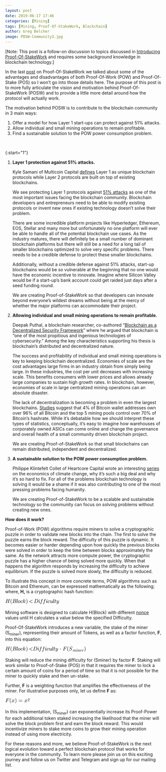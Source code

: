 ```yaml
---
layout: post
date: 2019-06-17 17:46
categories: [Mining]
tags: [Mining, Proof-Of-StakeWork, Blockchain]
author: Greg Belcher
image: POSW-Community3.jpg
---
```

[Note: This post is a follow-on discussion to topics discussed in [Introducing Proof-Of-StakeWork](/mining/introducing-proof-of-stakework-19126/) and requires some background knowledge in blockchain technology.] 

In the last [post](/mining/introducing-proof-of-stakework-19126/) on Proof-Of-StakeWork we talked about some of the advantages and disadvantages of both Proof-Of-Work (POW) and Proof-Of-Stake (POS) so I won’t go into those details here. The purpose of this post is to more fully articulate the vision and motivation behind Proof-Of-StakeWork (POSW) and to provide a little more detail around how the protocol will actually work.

The motivation behind POSW is to contribute to the blockchain community in 3 main ways:



  1. Offer a model for how Layer 1 start-ups can protect against 51% attacks.
  2. Allow individual and small mining operations to remain profitable.
  3. Find a sustainable solution to the POW power consumption problem.

<br/>

{:start="1"}
1. **Layer 1 protection against 51% attacks.**

    Kyle Samani of Multicoin Capital [defines](https://multicoin.capital/2019/03/14/on-value-capture-at-layers-1-and-2/) Layer 1 as unique blockchain protocols while Layer 2 protocols are built on top of existing blockchains.


    We see protecting Layer 1 protocols against [51% attacks](https://www.investopedia.com/terms/1/51-attack.asp) as one of the most important issues facing the blockchain community. Blockchain developers and entrepreneurs need to be able to modify existing protocols or invent new ones if existing technology doesn’t solve their problem.


    There are some incredible platform projects like Hyperledger, Ethereum, EOS, Stellar and many more but unfortunately no one platform will ever be able to handle all of the potential blockchain use cases. As the industry matures, there will definitely be a small number of dominant blockchain platforms but there will still be a need for a long tail of smaller blockchains optimized to solve very specific problems. There needs to be a credible defense to protect these smaller blockchains.


    Additionally, without a credible defense against 51% attacks, start-up blockchains would be so vulnerable at the beginning that no one would have the economic incentive to innovate. Imagine where Silicon Valley would be if a start-up’s bank account could get raided just days after a seed funding round. 


    We are creating Proof-of-StakeWork so that developers can innovate beyond everyone’s wildest dreams without being at the mercy of whether the major platforms can accommodate their project.

2. **Allowing individual and small mining operations to remain profitable.**

    Deepak Puthal, a blockchain researcher, co-authored “[Blockchain as a Decentralized Security Framework](https://www.researchgate.net/publication/323491592_The_Blockchain_as_a_Decentralized_Security_Framework_Future_Directions)” where he argued that blockchain is “one of the most propitious and ingenious technologies of cybersecurity.” Among the key characteristics supporting his thesis is blockchain’s distributed and decentralized nature.


    The success and profitability of individual and small mining operations is key to keeping blockchain decentralized. Economies of scale are the cost advantages large firms in an industry obtain from simply being large. In these industries, the cost per unit decreases with increasing scale. This benefits consumers with lower prices and allows already large companies to sustain high growth rates. In blockchain, however, economies of scale in large centralized mining operations can an absolute disaster.


    The lack of decentralization is becoming a problem in even the largest blockchains. [Studies](https://howmuch.net/articles/bitcoin-wealth-distribution) suggest that 4% of Bitcoin wallet addresses own over 96% of all Bitcoin and the top 5 mining pools control over 70% of Bitcoin’s hashrate. While it’s debatable how we should interpret these types of statistics, conceptually, it’s easy to imagine how warehouses of corporately owned ASICs can come online and change the governance and overall health of a small community driven blockchain project. 


    We are creating Proof-of-StakeWork so that small blockchains can remain distributed, independent and decentralized.

3. **A sustainable solution to the POW power consumption problem.**

    Philippe Klintefelt Collet of Heartcore Capital wrote an interesting [series](https://medium.com/@philippe.klintefelt.collet/climate-change-and-venture-capital-part-1-the-mechanics-of-carbon-emissions-reduction-9facfc6562a8) on the economics of climate change, why it’s such a big deal and why it’s so hard to fix. For all of the problems blockchain technology is solving it would be a shame if it was also contributing to one of the most pressing problems facing humanity.


    We are creating Proof-of-StakeWork to be a scalable and sustainable technology so the community can focus on solving problems without creating new ones.


**How does it work?**

Proof-of-Work (POW) algorithms require miners to solve a cryptographic puzzle in order to validate new blocks into the chain. The first to solve the puzzle earns the block reward. The difficulty of this puzzle is dynamic. It becomes easier or harder depending upon how quickly the previous blocks were solved in order to keep the time between blocks approximately the same. As the network attracts more compute power, the cryptographic puzzle has a higher chance of being solved more quickly. When that happens the algorithm responds by increasing the difficulty to achieve equilibrium. If the puzzle is solved more slowly, the difficulty is reduced.

To illustrate this concept in more concrete terms, POW algorithms such as Bitcoin and Ethereum, can be expressed mathematically as the following; where, **H,** is a cryptographic hash function:



![](../assets/img/blog/POSW-Community0.png)



Mining software is designed to calculate H(Block) with different [nonce](https://en.wikipedia.org/wiki/Cryptographic_nonce) values until H calculates a value below the specified Difficulty.

Proof-Of-StakeWork introduces a new variable, the stake of the miner (S<sub>miner</sub>), representing their amount of Tokens, as well as a factor function, **F**, into this equation:



![](../assets/img/blog/POSW-Community1.png)



Staking will reduce the mining difficulty for (Sminer) by factor **F**. Staking will work similar to Proof-of-Stake (POS) in that it requires the miner to lock a certain amount of coins for a period of time so that it is not possible for the miner to quickly stake and then un-stake.

Further, **F** is a weighting function that amplifies the effectiveness of the miner. For illustrative purposes only, let us define **F** as:



![](../assets/img/blog/POSW-Community2.png)



In this implementation, (S<sub>miner</sub>) can exponentially increase its Proof-Power for each additional token staked increasing the likelihood that the miner will solve the block problem first and earn the block reward. This would incentivize miners to stake more coins to grow their mining operation instead of using more electricity.

For these reasons and more, we believe Proof-of-StakeWork is the next logical evolution toward a perfect blockchain protocol that works for everyone in the community. To learn more please join us on this exciting journey and follow us on Twitter and Telegram and sign up for our mailing list.
